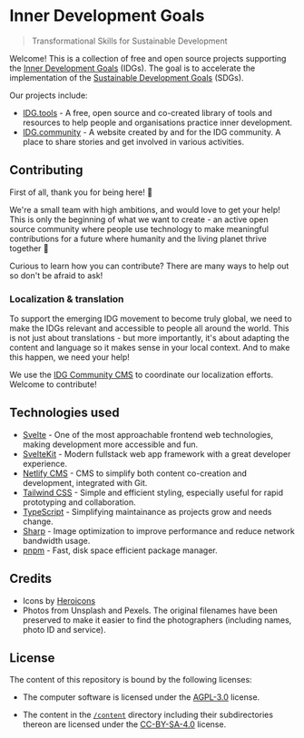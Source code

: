 # Inner Development Goals

> Transformational Skills for Sustainable Development

Welcome! This is a collection of free and open source projects supporting the [Inner Development Goals](https://www.innerdevelopmentgoals.org) (IDGs). The goal is to accelerate the implementation of the [Sustainable Development Goals](https://www.undp.org/sustainable-development-goals) (SDGs).

Our projects include:

- [IDG.tools](https://idg.tools) - A free, open source and co-created library of tools and resources to help people and organisations practice inner development.
- [IDG.community](https://idg.community) - A website created by and for the IDG community. A place to share stories and get involved in various activities.

## Contributing

First of all, thank you for being here! 🎉

We're a small team with high ambitions, and would love to get your help! This is only the beginning of what we want to create - an active open source community where people use technology to make meaningful contributions for a future where humanity and the living planet thrive together 🌱

Curious to learn how you can contribute? There are many ways to help out so don't be afraid to ask!

### Localization & translation

To support the emerging IDG movement to become truly global, we need to make the IDGs relevant and accessible to people all around the world. This is not just about translations - but more importantly, it's about adapting the content and language so it makes sense in your local context. And to make this happen, we need your help!

We use the [IDG Community CMS](https://cms.idg.community) to coordinate our localization efforts. Welcome to contribute!

## Technologies used

- [Svelte](https://svelte.dev) - One of the most approachable frontend web technologies, making development more accessible and fun.
- [SvelteKit](https://kit.svelte.dev) - Modern fullstack web app framework with a great developer experience.
- [Netlify CMS](https://www.netlifycms.org/) - CMS to simplify both content co-creation and development, integrated with Git.
- [Tailwind CSS](https://tailwindcss.com/) - Simple and efficient styling, especially useful for rapid prototyping and collaboration.
- [TypeScript](https://www.typescriptlang.org/) - Simplifying maintainance as projects grow and needs change.
- [Sharp](https://github.com/lovell/sharp) - Image optimization to improve performance and reduce network bandwidth usage.
- [pnpm](https://pnpm.io) - Fast, disk space efficient package manager.

## Credits

- Icons by [Heroicons](https://heroicons.com)
- Photos from Unsplash and Pexels. The original filenames have been preserved to make it easier to find the photographers (including names, photo ID and service).

## License

The content of this repository is bound by the following licenses:

- The computer software is licensed under the [AGPL-3.0](./LICENSE) license.

- The content in the [`/content`](./content) directory including their subdirectories thereon are licensed under the [CC-BY-SA-4.0](./content/LICENSE) license.
